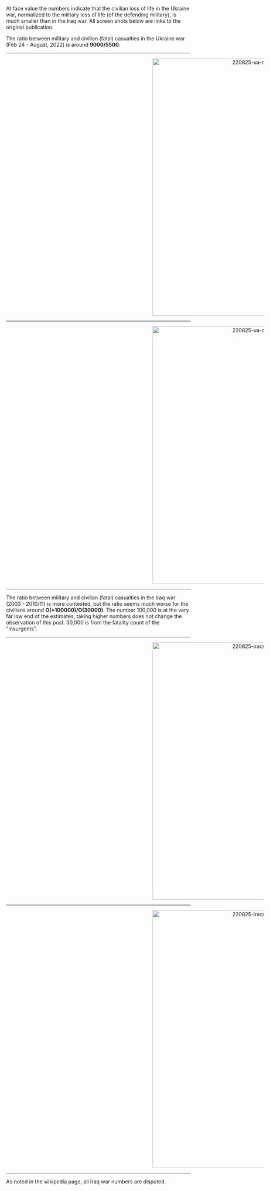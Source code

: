 At face value the numbers indicate that the civilian loss of life in the Ukraine war, normalized to the military loss of life (of the defending military), is much smaller than in the Iraq war. All screen shots below are links to the original publication. 

The ratio between military and civilian (fatal) casualties in the Ukraine war (Feb 24 - August, 2022) is around **9000/5500**: 
<hr>
<div style="text-indent: 200px;">
  
[<img width="703" alt="220825-ua-military-casualties" src="https://user-images.githubusercontent.com/5073648/186587341-0dd2bb1e-12a3-42eb-9b10-c7bfe13181f0.png">](https://www.usnews.com/news/world/articles/2022-08-22/almost-9-000-ukrainian-military-killed-in-war-with-russia-armed-forces-chief)

</div><hr>

<div style="text-indent: 200px;">
  
[<img width="703" alt="220825-ua-civilian-casualties" src="https://user-images.githubusercontent.com/5073648/186587368-4b7cecb4-edda-4ab6-885e-a6af86840c68.png">](https://www.ohchr.org/en/news/2022/08/ukraine-civilian-casualty-update-15-august-2022)

</div><hr>
  
The ratio between military and civilian (fatal) casualties in the Iraq war (2003 - 2010/11) is more contested, but the ratio seems much worse for the civilians around **O(&gt;100000)/O(30000)**. The number 100,000 is at the very far low end of the estimates, taking higher numbers does not change the observation of this post. 30,000 is from the fatality count of the "insurgents".

<hr>
<div style="text-indent: 200px;">
  
[<img width="703" alt="220825-iraqwar-all-casualties" src="https://user-images.githubusercontent.com/5073648/186587380-a29dfe54-c5b9-4b5e-8e1e-b7635e418f17.png">](https://en.wikipedia.org/wiki/Casualties_of_the_Iraq_War)

</div><hr>

<div style="text-indent: 200px;">
  
[<img width="703" alt="220825-iraqwar-military-casualties" src="https://user-images.githubusercontent.com/5073648/186587391-40792e78-701b-413e-b929-a984a09d8ae8.png">](https://en.wikipedia.org/wiki/Casualties_of_the_Iraq_War)

</div><hr>

As noted in the wikipedia page, all Iraq war numbers are disputed.
